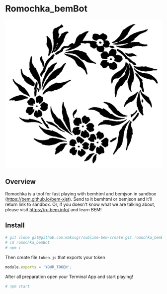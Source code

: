 # Romochka_bemBot

![jpg](https://github.com/maksugr/romochka_bembot/blob/master/romochka.jpg)

## Overview

Romochka is a tool for fast playing with bemhtml and bemjson in sandbox (https://bem.github.io/bem-xjst). Send to it bemhtml or bemjson and it'll return link to sandbox. Or, if you doesn't know what we are talking about, please visit https://ru.bem.info/ and learn BEM!

## Install

``` bash
# git clone git@github.com:maksugr/sublime-bem-create.git romochka_bemBot
# cd romochka_bemBot
# npm i
```

Then create file `token.js` that exports your token
``` javascript
module.exports = 'YOUR_TOKEN';
```

After all preparation open your Terminal App and start playing!
``` bash
# npm start
```